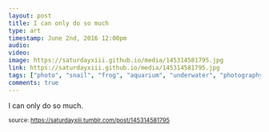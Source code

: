 ```yaml
---
layout: post
title: I can only do so much
type: art
timestamp: June 2nd, 2016 12:00pm
audio: 
video: 
image: https://saturdayxiii.github.io/media/145314581795.jpg
link: https://saturdayxiii.github.io/media/145314581795.jpg
tags: ["photo", "snail", "frog", "aquarium", "underwater", "photography", "art"]
comments: true
---
```


I can only do so much.
 
  
<small>source: https://saturdayxiii.tumblr.com/post/145314581795</small>